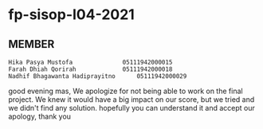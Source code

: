 # fp-sisop-I04-2021
## MEMBER 
	Hika Pasya Mustofa		        05111942000015
	Farah Dhiah Qorirah		        05111942000018
	Nadhif Bhagawanta Hadiprayitno		05111942000029

good evening mas, 
We apologize for not being able to work on the final project. We knew it would have a big impact on our score, but we tried and we didn't find any solution. hopefully you can understand it and accept our apology, 
thank you 
	

